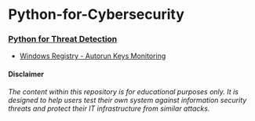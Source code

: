 # Python-for-Cybersecurity

### [Python for Threat Detection](https://github.com/Sp4c3Tr4v3l3r/Python-for-Cybersecurity/tree/main/Python%20for%20Threat%20Detection)

- [Windows Registry - Autorun Keys Monitoring](https://github.com/Sp4c3Tr4v3l3r/Python-for-Cybersecurity/blob/main/Python%20for%20Threat%20Detection/autorun_keys_monitoring.py)

#### Disclaimer
*The content within this repository is for educational purposes only. It is designed to help users test their own system against information security threats and protect their IT infrastructure from similar attacks.*
